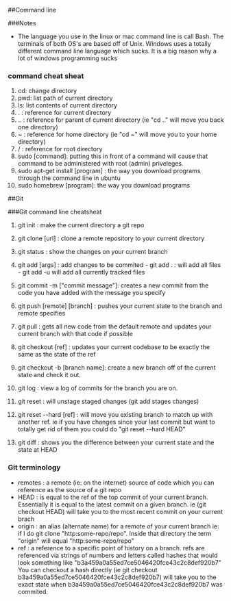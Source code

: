 ##Command line

###Notes
  - The language you use in the linux or mac command line is call Bash. The terminals of both OS's are based off of Unix. Windows uses a totally different command line language which sucks. It is a big reason why a lot of windows programming sucks
  ### command cheat sheat
  1. cd: change directory 
  2. pwd: list path of current directory
  3. ls: list contents of current directory
  4. . : reference for current directory
  5. .. : reference for parent of current directory (ie "cd .." will move you back one directory)
  6. ~ : reference for home directory (ie "cd ~" will move you to your home directory)
  7. / : reference for root directory
  8. sudo [command]: putting this in front of a command will cause that command to be administered with root (admin) priveleges. 
  9. sudo apt-get install [program] : the way you download programs through the command line in ubuntu
  10. sudo homebrew [program]: the way you download programs
  
  
##Git

###Git command line cheatsheat
  1. git init : make the current directory a git repo
  2. git clone [url] : clone a remote repository to your current directory
  3. git status : show the changes on your current branch
  4. git add [args] : add changes to be commited
    - git add . : will add all files
    - git add -u will add all currently tracked files
  5. git commit -m ["commit message"]: creates a new commit from the code you have added with the message you specify
  
  6. git push [remote] [branch] : pushes your current state to the branch and remote specifies
  7. git pull : gets all new code from the default remote and updates your current branch with that code if possible
  
  8. git checkout [ref] : updates your current codebase to be exactly the same as the state of the ref
  9. git checkout -b [branch name]: create a new branch off of the current state and check it out.
  10. git log : view a log of commits for the branch you are on.
  11. git reset : will unstage staged changes (git add stages changes)
  12. git reset --hard [ref] : will move you existing branch to match up with another ref. 
    ie if you have changes since your last commit but want to totally get rid of them you could do "git reset --hard HEAD"
  13. git diff : shows you the difference between your current state and the state at HEAD

  
### Git terminology
  - remotes : a remote (ie: on the internet) source of code which you can reference as the source of a git repo
  - HEAD : is equal to the ref of the top commit of your current branch. Essentially it is equal to the latest commit on a given branch.
  ie (git checkout HEAD) will take you to the most recent commit on your current brach
  - origin : an alias (alternate name) for a remote of your current branch
 ie: if I do git clone "http:some-repo/repo". Inside that directory the term "origin" will equal "http:some-repo/repo"
 - ref : a reference to a specific point of history on a branch. refs are referenced via strings of numbers and letters called hashes that would look something like "b3a459a0a55ed7ce5046420fce43c2c8def920b7"
  You can checkout a hash directly (ie git checkout b3a459a0a55ed7ce5046420fce43c2c8def920b7) will take you to the exact state when b3a459a0a55ed7ce5046420fce43c2c8def920b7 was commited.
